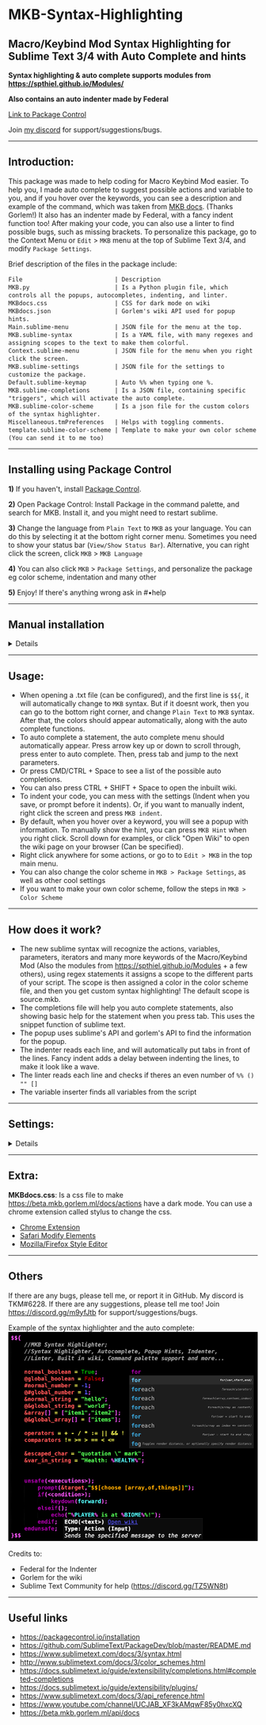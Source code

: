# MKB-Syntax-Highlighting
## Macro/Keybind Mod Syntax Highlighting for Sublime Text 3/4 with Auto Complete and hints

**Syntax highlighting & auto complete supports modules from https://spthiel.github.io/Modules/**

**Also contains an auto indenter made by Federal**

[Link to Package Control](https://packagecontrol.io/packages/MKB)

Join [my discord](https://discord.gg/m9yfJtb) for support/suggestions/bugs.

---

## Introduction:

This package was made to help coding for Macro Keybind Mod easier. To help you, I made auto complete to suggest possible actions and variable to you, and if you hover over the keywords, you can see a description and example of the command, which was taken from [MKB docs](https://beta.mkb.gorlem.ml/api/docs). (Thanks Gorlem!) It also has an indenter made by Federal, with a fancy indent function too! After making your code, you can also use a linter to find possible bugs, such as missing brackets. To personalize this package, go to the Context Menu or `Edit` > `MKB` menu at the top of Sublime Text 3/4, and modify `Package Settings`. 

Brief description of the files in the package include: 
```
File                          | Description
MKB.py                        | Is a Python plugin file, which controls all the popups, autocompletes, indenting, and linter.
MKBdocs.css                   | CSS for dark mode on wiki
MKBdocs.json                  | Gorlem's wiki API used for popup hints.
Main.sublime-menu             | JSON file for the menu at the top.
MKB.sublime-syntax            | Is a YAML file, with many regexes and assigning scopes to the text to make them colorful.
Context.sublime-menu          | JSON file for the menu when you right click the screen.
MKB.sublime-settings          | JSON file for the settings to customize the package.
Default.sublime-keymap        | Auto %% when typing one %. 
MKB.sublime-completions       | Is a JSON file, containing specific "triggers", which will activate the auto complete.
MKB.sublime-color-scheme      | Is a json file for the custom colors of the syntax highlighter.
Miscellaneous.tmPreferences   | Helps with toggling comments.
template.sublime-color-scheme | Template to make your own color scheme (You can send it to me too)
```

---

## Installing using Package Control

**1)** If you haven't, install [Package Control](http://www.sublimelinter.com/en/stable/installation.html). 

**2)** Open Package Control: Install Package in the command palette, and search for MKB. Install it, and you might need to restart sublime. 

**3)** Change the language from `Plain Text` to `MKB` as your language. You can do this by selecting it at the bottom right corner menu. Sometimes you need to show your status bar (`View/Show Status Bar`). Alternative, you can right click the screen, click `MKB` > `MKB Language`

**4)** You can also click `MKB` > `Package Settings`, and personalize the package eg color scheme, indentation and many other

**5)** Enjoy! If there's anything wrong ask in #•help

---

## Manual installation
<details>
	<p>
		1) Install Sublime Text
	</p>
	<p>
		2) Install Package Dev
	</p>
	<p>
		3) Download/clone the repository from https://github.com/KeeMeng/MKB-Syntax-Highlighting
	</p>
	<p>
		4) Add the custom colors from **MKB.sublime-color-scheme**, into `Tools > Packages > Package Development > Edit Current Color Scheme...` Paste the entire json contents into the **Right Side** of the color scheme, the top of the file should say "THEME.sublime-color-scheme — USER". Read [this website](https://github.com/Iceshades/ST3-MKB-color-scheme) for more details.
	</p>
	<p>
		5) Put all the files from the repository into a MKB folder
		Path for Mac: ```/Users/NAME/Library/Application Support/Sublime Text 3/Packages/MKB```
		Path for windows: ```C:\Users\%USERNAME%\AppData\Roaming\Sublime Text 3\Packages\[MKB Folder here]```
	</p>
	<p>
		6) Change the language from `Plain Text` to `MKB` as your language. You can do this by selecting it at the bottom right corner menu. Sometimes you need to show your status bar (`View/Show Status Bar`)
	</p>
	<p>
		7) Go to the top menu, and click `MKB/Package Settings`, and personalize the package!
	</p>
	<p>
		8) Select MKB as you language by clicking the bottom right box (If it doesn't show go `view > show status bar`)
	</p>
	<p>
		9) Enjoy! If there's anything wrong ask in #•help
	</p>
</details>

---

## Usage:

- When opening a .txt file (can be configured), and the first line is `$${`, it will automatically change to `MKB` syntax. But if it doesnt work, then you can go to the bottom right corner, and change `Plain Text` to `MKB` syntax. After that, the colors should appear automatically, along with the auto complete functions. 
- To auto complete a statement, the auto complete menu should automatically appear. Press arrow key up or down to scroll through, press enter to auto complete. Then, press tab and jump to the next parameters. 
- Or press CMD/CTRL + Space to see a list of the possible auto completions. 
- You can also press CTRL + SHIFT + Space to open the inbuilt wiki.
- To indent your code, you can mess with the settings (Indent when you save, or prompt before it indents). Or, if you want to manually indent, right click the screen and press `MKB indent`.
- By default, when you hover over a keyword, you will see a popup with information. To manually show the hint, you can press `MKB Hint` when you right click. Scroll down for examples, or click "Open Wiki" to open the wiki page on your browser (Can be specified).
- Right click anywhere for some actions, or go to to `Edit > MKB` in the top main menu.
- You can also change the color scheme in `MKB > Package Settings`, as well as other cool settings
- If you want to make your own color scheme, follow the steps in `MKB > Color Scheme`

---

## How does it work?

- The new sublime syntax will recognize the actions, variables, parameters, iterators and many more keywords of the Macro/Keybind Mod (Also the modules from https://spthiel.github.io/Modules + a few others), using regex statements it assigns a scope to the different parts of your script. The scope is then assigned a color in the color scheme file, and then you get custom syntax highlighting! The default scope is source.mkb. 
- The completions file will help you auto complete statements, also showing basic help for the statement when you press tab. This uses the snippet function of sublime text. 
- The popup uses sublime's API and gorlem's API to find the information for the popup. 
- The indenter reads each line, and will automatically put tabs in front of the lines. Fancy indent adds a delay between indenting the lines, to make it look like a wave. 
- The linter reads each line and checks if theres an even number of `%% () "" []`
- The variable inserter finds all variables from the script

---

## Settings: 

<details>
	<p>
		- Which color scheme to use
	</p>
	<p>
		- Whether or not for the auto complete to be in uppercase
	</p>
	<p>
		- What character to use as the whitespace for the buffer
	</p>
	<p>
		- Whether or not indentation should expand compressed lines
	</p>
	<p>
		- Whether or not to end lines with semicolon ;
	</p>
	<p>
		- Whether or not to indent script between `$${` and `}$$`
	</p>
	<p>
		- Whether or not to automatically indent after saving the file
	</p>
	<p>
		- Whether or not to prompt a message before indenting, only if enable_indent is on
	</p>
	<p>
		- Whether or not to use fancy indenting. Put "null" for normal indenting, or put a number representing the delay in ms
	</p>
	<p>
		- Whether or not to show a message telling you indenting finished
	</p>
	<p>
		- Whether or not to show hints automatically
	</p>
	<p>
		- Number of lines to show in the pop up, put a big number to show everything
	</p>
	<p>
		- Whether or not to indent code after linting code
	</p>
	<p>
		- Whether or not to show a message after linting code
	</p>
	<p>
		- Whether or not to auto lint code after editing
	</p>
	<p>
		- Whether or not to show a message after minifying code
	</p>
	<p>
		- Which browser to use to open the wiki
	</p>
</details>

---

## Extra: 

**MKBdocs.css**: Is a css file to make https://beta.mkb.gorlem.ml/docs/actions have a dark mode. You can use a chrome extension called stylus to change the css. 

- [Chrome Extension](https://chrome.google.com/webstore/detail/stylus/clngdbkpkpeebahjckkjfobafhncgmne?hl=en-GB)
- [Safari Modify Elements](https://developer.apple.com/library/archive/documentation/NetworkingInternetWeb/Conceptual/Web_Inspector_Tutorial/EditingCode/EditingCode.html)
- [Mozilla/Firefox Style Editor](https://developer.mozilla.org/en-US/docs/Tools/Style_Editor)

---

## Others

If there are any bugs, please tell me, or report it in GitHub. My discord is TKM#6228. If there are any suggestions, please tell me too! 
Join https://discord.gg/m9yfJtb for support/suggestions/bugs.

Example of the syntax highlighter and the auto complete:
![Example](MKB-syntax-highlighting.png?raw=true)

Credits to:

- Federal for the Indenter
- Gorlem for the wiki
- Sublime Text Community for help (https://discord.gg/TZ5WN8t)

---

## Useful links
- https://packagecontrol.io/installation
- https://github.com/SublimeText/PackageDev/blob/master/README.md
- https://www.sublimetext.com/docs/3/syntax.html
- http://www.sublimetext.com/docs/3/color_schemes.html
- https://docs.sublimetext.io/guide/extensibility/completions.html#completed-completions
- https://docs.sublimetext.io/guide/extensibility/plugins/
- https://www.sublimetext.com/docs/3/api_reference.html
- https://www.youtube.com/channel/UCJAB_XF3kAMqwF85y0hxcXQ
- https://beta.mkb.gorlem.ml/api/docs
